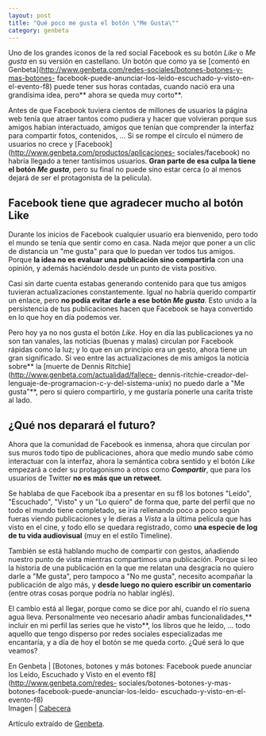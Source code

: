 ```yaml
---
layout: post
title: "Qué poco me gusta el botón \"Me Gusta\""
category: genbeta
---
```




Uno de los grandes iconos de la red social Facebook es su botón _Like_ o _Me
gusta_ en su versión en castellano. Un botón que como ya se [comentó en
Genbeta](http://www.genbeta.com/redes-sociales/botones-botones-y-mas-botones-
facebook-puede-anunciar-los-leido-escuchado-y-visto-en-el-evento-f8) puede
tener sus horas contadas, cuando nació era una grandísima idea, pero** ahora
se queda muy corto**.

Antes de que Facebook tuviera cientos de millones de usuarios la página web
tenía que atraer tantos como pudiera y hacer que volvieran porque sus amigos
habían interactuado, amigos que tenían que comprender la interfaz para
compartir fotos, contenidos, ... Si se rompe el círculo el número de usuarios
no crece y [Facebook](http://www.genbeta.com/productos/aplicaciones-
sociales/facebook) no habría llegado a tener tantísimos usuarios. **Gran parte
de esa culpa la tiene el botón _Me gusta_**, pero su final no puede sino estar
cerca (o al menos dejará de ser el protagonista de la película).  
  

## Facebook tiene que agradecer mucho al botón Like

  
Durante los inicios de Facebook cualquier usuario era bienvenido, pero todo el
mundo se tenía que sentir como en casa. Nada mejor que poner a un clic de
distancia un "me gusta" para que lo puedan ver todos tus amigos. Porque **la
idea no es evaluar una publicación sino compartirla** con una opinión, y
además haciéndolo desde un punto de vista positivo.

Casi sin darte cuenta estabas generando contenido para que tus amigos tuvieran
actualizaciones constantemente. Igual no habría querido compartir un enlace,
pero **no podía evitar darle a ese botón _Me gusta_**. Esto unido a la
persistencia de tus publicaciones hacen que Facebook se haya convertido en lo
que hoy en día podemos ver.

Pero hoy ya no nos gusta el botón _Like_. Hoy en día las publicaciones ya no
son tan vanales, las noticias (buenas y malas) circulan por Facebook rápidas
como la luz; y lo que en un principio era un gesto, ahora tiene un gran
significado. Si veo entre las actualizaciones de mis amigos la noticia sobre**
la [muerte de Dennis Ritchie](http://www.genbeta.com/actualidad/fallece-
dennis-ritchie-creador-del-lenguaje-de-programacion-c-y-del-sistema-unix) no
puedo darle a "Me gusta"**, pero si quiero compartirlo, y me gustaría ponerle
una carita triste al lado.

## ¿Qué nos deparará el futuro?

  
Ahora que la comunidad de Facebook es inmensa, ahora que circulan por sus
muros todo tipo de publicaciones, ahora que medio mundo sabe cómo interactuar
con la interfaz, ahora la semántica cobra sentido y el botón _Like_ empezará a
ceder su protagonismo a otros como _**Compartir**_, que para los usuarios de
Twitter **no es más que un retweet**.

Se hablaba de que Facebook iba a presentar en su f8 los botones "Leído",
"Escuchado", "Visto" y un "Lo quiero" de forma que, parte del perfil que no
todo el mundo tiene completado, se iría rellenando poco a poco según fueras
viendo publicaciones y le dieras a _Vista_ a la última película que has visto
en el cine, y todo ello se quedara registrado, como **una especie de log de tu
vida audiovisual** (muy en el estilo Timeline).

También se está hablando mucho de compartir con gestos, añadiendo nuestro
punto de vista mientras compartimos una publicación. Porque si leo la historia
de una publicación en la que me relatan una desgracia no quiero darle a "Me
gusta", pero tampoco a "No me gusta", necesito acompañar la publicación de
algo más, y **desde luego no quiero escribir un comentario** (entre otras
cosas porque podría no hablar inglés).

El cambio está al llegar, porque como se dice por ahí, cuando el río suena
agua lleva. Personalmente veo necesario añadir ambas funcionalidades,**
incluir en mi perfil las series que he visto**, los libros que he leído, ...
todo aquello que tengo disperso por redes sociales especializadas me
encantaría, y a día de hoy el botón se me queda corto. ¿Qué será lo que
veamos?

En Genbeta | [Botones, botones y más botones: Facebook puede anunciar los
Leído, Escuchado y Visto en el evento f8](http://www.genbeta.com/redes-
sociales/botones-botones-y-mas-botones-facebook-puede-anunciar-los-leido-
escuchado-y-visto-en-el-evento-f8)  
Imagen | [Cabecera](http://www.flickr.com/photos/lucasartoni/3975998246/)

Artículo extraído de [Genbeta](http://www.genbeta.com).